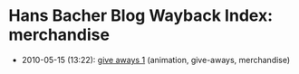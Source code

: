 # Hans Bacher Blog Wayback Index: merchandise

* 2010-05-15 (13:22): [give aways 1](https://web.archive.org/web/https://one1more2time3.wordpress.com/2010/05/15/give-aways-1/) (animation, give-aways, merchandise)